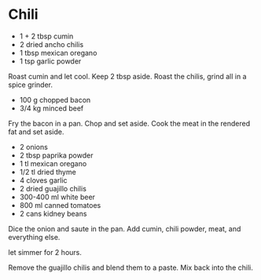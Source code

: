 # Chili

- 1 + 2 tbsp cumin
- 2 dried ancho chilis
- 1 tbsp mexican oregano
- 1 tsp garlic powder

Roast cumin and let cool. Keep 2 tbsp aside. Roast the chilis, grind all in a spice grinder.

- 100 g chopped bacon
- 3/4 kg minced beef

Fry the bacon in a pan. Chop and set aside. Cook the meat in the rendered fat and set aside.

- 2 onions
- 2 tbsp paprika powder
- 1 tl mexican oregano
- 1/2 tl dried thyme
- 4 cloves garlic
- 2 dried guajillo chilis
- 300-400 ml white beer
- 800 ml canned tomatoes
- 2 cans kidney beans

Dice the onion and saute in the pan. Add cumin, chili powder, meat, and everything else.

let simmer for 2 hours.

Remove the guajillo chilis and blend them to a paste. Mix back into the chili.
